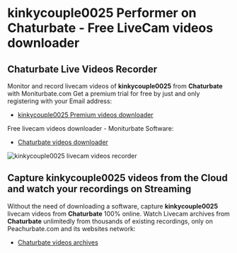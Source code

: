 # kinkycouple0025 Performer on Chaturbate - Free LiveCam videos downloader

## Chaturbate Live Videos Recorder

Monitor and record livecam videos of **kinkycouple0025** from **Chaturbate** with Moniturbate.com
Get a premium trial for free by just and only registering with your Email address:
* [kinkycouple0025 Premium videos downloader](https://moniturbate.com/request-demo-licence-key.html)

Free livecam videos downloader - Moniturbate Software:
* [Chaturbate videos downloader](https://moniturbate.com/moniturbate-download-software.html)

![kinkycouple0025 livecam videos recorder](https://peachurnet.com/templates/moniturbate-software.png)


## Capture kinkycouple0025 videos from the Cloud and watch your recordings on Streaming

Without the need of downloading a software, capture **kinkycouple0025** livecam videos from **Chaturbate** 100% online.
Watch Livecam archives from **Chaturbate** unlimitedly from thousands of existing recordings, only on Peachurbate.com and its websites network:
* [Chaturbate videos archives](https://peachurnet.com/)
